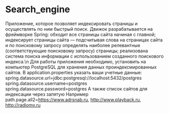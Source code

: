 # Search_engine
Приложение, которое позволяет индексировать страницы и осуществлять по ним быстрый поиск. 
Движок разрабатывается на фреймворке Spring:
обходит все страницы сайта начиная с главной;
индексирует страницы сайта — подсчитывая слова на страницах сайта и по поисковому запросу определять наиболее релевантные (соответствующие поисковому запросу) страницы;
реализована система поиска информации с использованием созданного поискового индекса.\n
Для работы приложения необходимо, установить на компьютер PostgreSQL для хранения данных проиндексмированных сайтов.
В application.properties указать ваши учетные данные:
spring.datasource.url=jdbc:postgresql://localhost:5432/postgres
spring.datasource.username=postgres
spring.datasource.password=postgres
А также список сайтов для индексации через запятую
Например 
path.page.all2=https://www.adrsnab.ru, http://www.playback.ru, http://radiomv.ru
